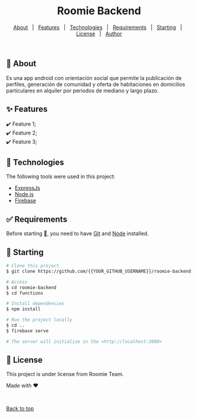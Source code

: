 <h1 align="center">Roomie Backend</h1>

<!-- Status -->

<!-- <h4 align="center"> 
	🚧  Roomie Backend 🚀 Under construction...  🚧
</h4> 

<hr> -->

<p align="center">
  <a href="#dart-about">About</a> &#xa0; | &#xa0; 
  <a href="#sparkles-features">Features</a> &#xa0; | &#xa0;
  <a href="#rocket-technologies">Technologies</a> &#xa0; | &#xa0;
  <a href="#white_check_mark-requirements">Requirements</a> &#xa0; | &#xa0;
  <a href="#checkered_flag-starting">Starting</a> &#xa0; | &#xa0;
  <a href="#memo-license">License</a> &#xa0; | &#xa0;
  <a href="https://github.com/{{YOUR_GITHUB_USERNAME}}" target="_blank">Author</a>
</p>

<br>

## :dart: About ##

Es una app android con orientación social que permite la publicación de perfiles, generación de comunidad y oferta de habitaciones en domicilios particulares en alquiler por periodos de mediano y largo plazo.

## :sparkles: Features ##

:heavy_check_mark: Feature 1;\
:heavy_check_mark: Feature 2;\
:heavy_check_mark: Feature 3;

## :rocket: Technologies ##

The following tools were used in this project:

- [ExpressJs](https://expressjs.com/es/)
- [Node.js](https://nodejs.org/en/)
- [Firebase](https://firebase.google.com/?hl=es)

## :white_check_mark: Requirements ##

Before starting :checkered_flag:, you need to have [Git](https://git-scm.com) and [Node](https://nodejs.org/en/) installed.

## :checkered_flag: Starting ##

```bash
# Clone this project
$ git clone https://github.com/{{YOUR_GITHUB_USERNAME}}/roomie-backend

# Access
$ cd roomie-backend
$ cd functions

# Install dependencies
$ npm install

# Run the project locally
$ cd ..
$ firebase serve

# The server will initialize in the <http://localhost:3000>
```

## :memo: License ##

This project is under license from Roomie Team.


Made with :heart:

&#xa0;

<a href="#top">Back to top</a>

